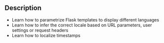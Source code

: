## Description
- Learn how to parametrize Flask templates to display different languages
- Learn how to infer the correct locale based on URL parameters, user settings or request headers
- Learn how to localize timestamps